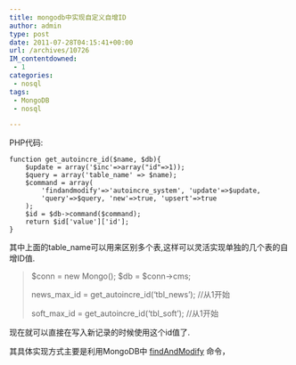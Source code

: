 ```yaml
---
title: mongodb中实现自定义自增ID
author: admin
type: post
date: 2011-07-28T04:15:41+00:00
url: /archives/10726
IM_contentdowned:
 - 1
categories:
 - nosql
tags:
 - MongoDB
 - nosql

---
```

PHP代码:

```
function get_autoincre_id($name, $db){
	$update = array('$inc'=>array("id"=>1));
	$query = array('table_name' => $name);
	$command = array(
		'findandmodify'=>'autoincre_system', 'update'=>$update,
		'query'=>$query, 'new'=>true, 'upsert'=>true
	);
	$id = $db->command($command);
	return $id['value']['id'];
}
```

其中上面的table_name可以用来区别多个表,这样可以灵活实现单独的几个表的自增ID值.

> $conn = new Mongo();
> $db = $conn->cms;
>
> news_max_id = get\_autoincre\_id(‘tbl_news’); //从1开始
>
> soft_max_id = get\_autoincre\_id(‘tbl_soft’); //从1开始

现在就可以直接在写入新记录的时候使用这个id值了.

其具体实现方式主要是利用MongoDB中 [findAndModify](http://www.mongodb.org/display/DOCS/findAndModify+Command) 命令，